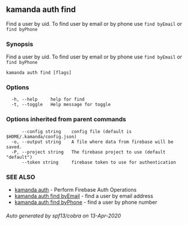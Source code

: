 ## kamanda auth find

Find a user by uid. To find user by email or by phone use `find byEmail` or `find byPhone`

### Synopsis

Find a user by uid. To find user by email or by phone use `find byEmail` or `find byPhone`

```
kamanda auth find [flags]
```

### Options

```
  -h, --help     help for find
  -t, --toggle   Help message for toggle
```

### Options inherited from parent commands

```
      --config string    config file (default is $HOME/.kamanda/config.json)
  -o, --output string    A file where data from firebase will be saved.
  -P, --project string   The firebase project to use (default "default")
      --token string     firebase token to use for authentication
```

### SEE ALSO

* [kamanda auth](kamanda_auth.md)	 - Perform Firebase Auth Operations
* [kamanda auth find byEmail](kamanda_auth_find_byEmail.md)	 - find a user by email address
* [kamanda auth find byPhone](kamanda_auth_find_byPhone.md)	 - find a user by phone number

###### Auto generated by spf13/cobra on 13-Apr-2020
